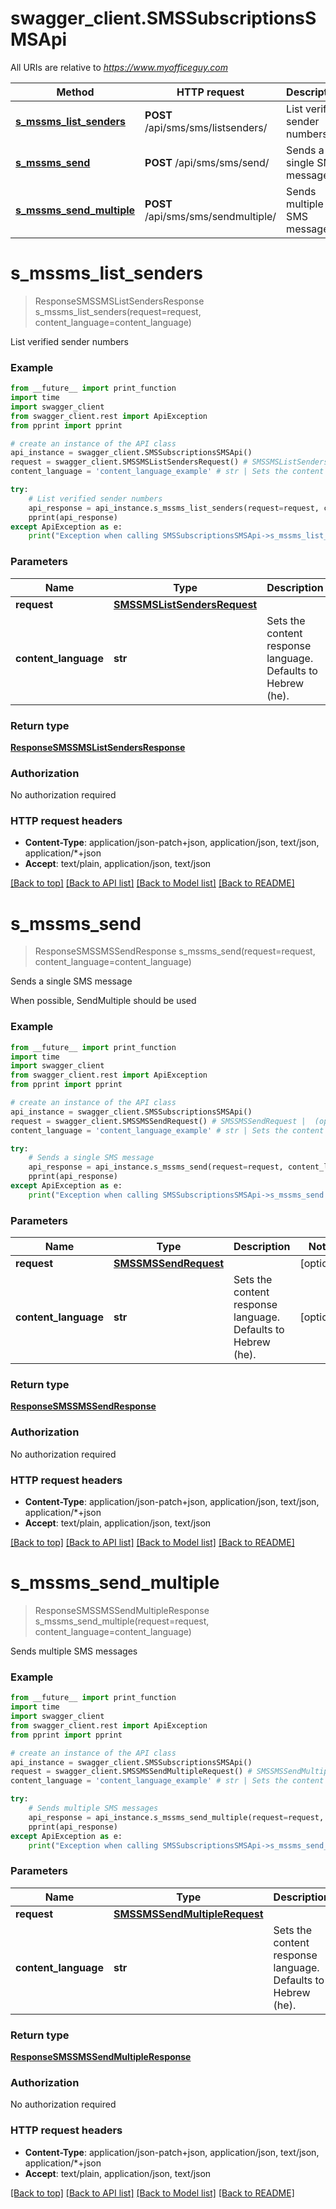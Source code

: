 # swagger_client.SMSSubscriptionsSMSApi

All URIs are relative to *https://www.myofficeguy.com*

Method | HTTP request | Description
------------- | ------------- | -------------
[**s_mssms_list_senders**](SMSSubscriptionsSMSApi.md#s_mssms_list_senders) | **POST** /api/sms/sms/listsenders/ | List verified sender numbers
[**s_mssms_send**](SMSSubscriptionsSMSApi.md#s_mssms_send) | **POST** /api/sms/sms/send/ | Sends a single SMS message
[**s_mssms_send_multiple**](SMSSubscriptionsSMSApi.md#s_mssms_send_multiple) | **POST** /api/sms/sms/sendmultiple/ | Sends multiple SMS messages


# **s_mssms_list_senders**
> ResponseSMSSMSListSendersResponse s_mssms_list_senders(request=request, content_language=content_language)

List verified sender numbers

### Example
```python
from __future__ import print_function
import time
import swagger_client
from swagger_client.rest import ApiException
from pprint import pprint

# create an instance of the API class
api_instance = swagger_client.SMSSubscriptionsSMSApi()
request = swagger_client.SMSSMSListSendersRequest() # SMSSMSListSendersRequest |  (optional)
content_language = 'content_language_example' # str | Sets the content response language. Defaults to Hebrew (he). (optional)

try:
    # List verified sender numbers
    api_response = api_instance.s_mssms_list_senders(request=request, content_language=content_language)
    pprint(api_response)
except ApiException as e:
    print("Exception when calling SMSSubscriptionsSMSApi->s_mssms_list_senders: %s\n" % e)
```

### Parameters

Name | Type | Description  | Notes
------------- | ------------- | ------------- | -------------
 **request** | [**SMSSMSListSendersRequest**](SMSSMSListSendersRequest.md)|  | [optional] 
 **content_language** | **str**| Sets the content response language. Defaults to Hebrew (he). | [optional] 

### Return type

[**ResponseSMSSMSListSendersResponse**](ResponseSMSSMSListSendersResponse.md)

### Authorization

No authorization required

### HTTP request headers

 - **Content-Type**: application/json-patch+json, application/json, text/json, application/*+json
 - **Accept**: text/plain, application/json, text/json

[[Back to top]](#) [[Back to API list]](../README.md#documentation-for-api-endpoints) [[Back to Model list]](../README.md#documentation-for-models) [[Back to README]](../README.md)

# **s_mssms_send**
> ResponseSMSSMSSendResponse s_mssms_send(request=request, content_language=content_language)

Sends a single SMS message

When possible, SendMultiple should be used

### Example
```python
from __future__ import print_function
import time
import swagger_client
from swagger_client.rest import ApiException
from pprint import pprint

# create an instance of the API class
api_instance = swagger_client.SMSSubscriptionsSMSApi()
request = swagger_client.SMSSMSSendRequest() # SMSSMSSendRequest |  (optional)
content_language = 'content_language_example' # str | Sets the content response language. Defaults to Hebrew (he). (optional)

try:
    # Sends a single SMS message
    api_response = api_instance.s_mssms_send(request=request, content_language=content_language)
    pprint(api_response)
except ApiException as e:
    print("Exception when calling SMSSubscriptionsSMSApi->s_mssms_send: %s\n" % e)
```

### Parameters

Name | Type | Description  | Notes
------------- | ------------- | ------------- | -------------
 **request** | [**SMSSMSSendRequest**](SMSSMSSendRequest.md)|  | [optional] 
 **content_language** | **str**| Sets the content response language. Defaults to Hebrew (he). | [optional] 

### Return type

[**ResponseSMSSMSSendResponse**](ResponseSMSSMSSendResponse.md)

### Authorization

No authorization required

### HTTP request headers

 - **Content-Type**: application/json-patch+json, application/json, text/json, application/*+json
 - **Accept**: text/plain, application/json, text/json

[[Back to top]](#) [[Back to API list]](../README.md#documentation-for-api-endpoints) [[Back to Model list]](../README.md#documentation-for-models) [[Back to README]](../README.md)

# **s_mssms_send_multiple**
> ResponseSMSSMSSendMultipleResponse s_mssms_send_multiple(request=request, content_language=content_language)

Sends multiple SMS messages

### Example
```python
from __future__ import print_function
import time
import swagger_client
from swagger_client.rest import ApiException
from pprint import pprint

# create an instance of the API class
api_instance = swagger_client.SMSSubscriptionsSMSApi()
request = swagger_client.SMSSMSSendMultipleRequest() # SMSSMSSendMultipleRequest |  (optional)
content_language = 'content_language_example' # str | Sets the content response language. Defaults to Hebrew (he). (optional)

try:
    # Sends multiple SMS messages
    api_response = api_instance.s_mssms_send_multiple(request=request, content_language=content_language)
    pprint(api_response)
except ApiException as e:
    print("Exception when calling SMSSubscriptionsSMSApi->s_mssms_send_multiple: %s\n" % e)
```

### Parameters

Name | Type | Description  | Notes
------------- | ------------- | ------------- | -------------
 **request** | [**SMSSMSSendMultipleRequest**](SMSSMSSendMultipleRequest.md)|  | [optional] 
 **content_language** | **str**| Sets the content response language. Defaults to Hebrew (he). | [optional] 

### Return type

[**ResponseSMSSMSSendMultipleResponse**](ResponseSMSSMSSendMultipleResponse.md)

### Authorization

No authorization required

### HTTP request headers

 - **Content-Type**: application/json-patch+json, application/json, text/json, application/*+json
 - **Accept**: text/plain, application/json, text/json

[[Back to top]](#) [[Back to API list]](../README.md#documentation-for-api-endpoints) [[Back to Model list]](../README.md#documentation-for-models) [[Back to README]](../README.md)

